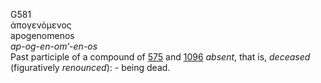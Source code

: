 <body>
  <p>G581<br>  ἀπογενόμενος  <br> apogenomenos  <br><i>ap-og-en-om‘-en-os </i><br>Past participle of a compound of <a href="g0575.htm">575</a> and <a href="g1096.htm">1096</a>  <i>absent</i>, that is, <i>deceased</i> (figuratively <i>renounced</i>): - being dead.<br></p>
 </body>